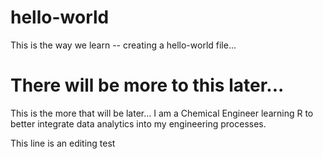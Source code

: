 # hello-world
This is the way we learn -- creating a hello-world file...

There will be more to this later...
=========================

This is the more that will be later...
I am a Chemical Engineer learning R to better integrate data analytics into my engineering processes.

This line is an editing test

